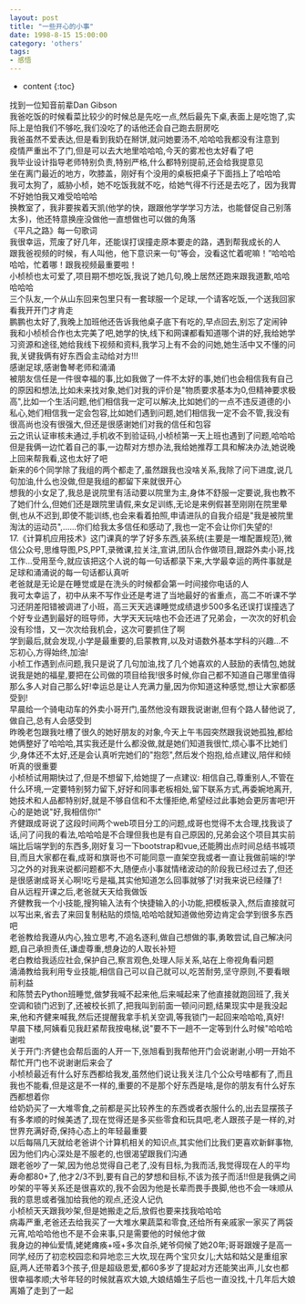 ```yaml
---
layout: post
title: "一些开心的小事"
date: 1998-8-15 15:00:00
category: 'others'
tags:
- 感悟
---
```

* content
{:toc}










找到一位知音前辈Dan Gibson  
我爸吃饭的时候看菜比较少的时候总是先吃一点,然后最先下桌,表面上是吃饱了,实际上是怕我们不够吃,我们没吃了的话他还会自己跑去厨房吃  
我爸虽然不爱表达,但是看到我奶在掰饼,就问她要汤不,哈哈哈我都没有注意到  
疫情严重出不了门,但是可以去大地里哈哈哈,今天的雾凇也太好看了吧  
我毕业设计指导老师特别负责,特别严格,什么都特别提前,还会给我提意见   
坐在离门最近的地方，吹膝盖，刚好有个没用的桌板把桌子下面挡上了哈哈哈  
我可太狗了，威胁小桢，她不吃饭我就不吃，给她气得不行还是去吃了，因为我胃不好她怕我又难受哈哈哈  
换教室了，我非要挨着天凯(他学的快，跟跟他学学学习方法，也能督促自己别落太多)，他还特意换座没做他一直想做也可以做的角落  
《平凡之路》每一句歌词  
我很幸运，荒废了好几年，还能误打误撞走原本要走的路，遇到帮我成长的人  
跟我爸视频的时候，有人叫他，他下意识来一句“等会，没看这忙着呢嘛！”哈哈哈哈哈，忙着哪！跟我视频最重要啦！  
小桢桢也太可爱了,项目期不想吃饭,我说了她几句,晚上居然还跑来跟我道歉,哈哈哈哈哈  
三个队友,一个从山东回来包里只有一套球服一个足球,一个请客吃饭,一个送我回家看我开开门才肯走  
鹏鹏也太好了,我晚上加班他还告诉我他桌子底下有吃的,早点回去,别忘了定闹钟  
我和小桢桢合作也太完美了吧,她学的快,线下和网课都看知道哪个讲的好,我给她学习资源和途径,她给我线下视频和资料,我学习上有不会的问她,她生活中又不懂的问我,关键我俩有好东西会主动给对方!!!  
感谢足球,感谢鲁琴老师和涌涌  
被朋友信任是一件很幸福的事,比如我做了一件不太好的事,她们也会相信我有自己的原因和想法,比如未来找对象,她们对我的评价是"物质要求基本为0,但精神要求极高",比如一个生活问题,他们相信我一定可以解决,比如她们的一点不违反道德的小私心,她们相信我一定会包容,比如她们遇到问题,她们相信我一定不会不管,我没有很高尚也没有很强大,但还是很感谢她们对我的信任和包容  
云之讯认证审核未通过,手机收不到验证码,小桢桢第一天上班也遇到了问题,哈哈哈但是我俩一边忙着自己的事,一边帮对方想办法,我给她推荐工具和解决办法,她说晚上回来帮我看,这也太好了吧  
新来的6个同学除了我组的两个都走了,虽然跟我也没啥关系,我除了问下进度,说几句加油,什么也没做,但是我组的都留下来就很开心  
想我的小女足了,我总是说院里有活动要以院里为主,身体不舒服一定要说,我也教不了她们什么,但她们还是跟院里请假,来女足训练,无论是来例假甚至刚刚在院里晕倒,也从不迟到,即使不能训练,也会来看着拍照,申请进队的自我介绍是"我是被院里淘汰的运动员",......你们给我太多信任和感动了,我也一定不会让你们失望的!  
17.《计算机应用技术》这门课真的学了好多东西,装系统(主要是一堆配置规范),微信公众号,思维导图,PS,PPT,录微课,拉关注,宣讲,团队合作做项目,跟踪外卖小哥,找工作...受用至今,就应该把这个人说的每一句话都录下来,大学最幸运的两件事就是足球和涌涌说的每一句话都认真听  
老爸就是无论是在睡觉或是在洗头的时候都会第一时间接你电话的人  
我可太幸运了，初中从来不写作业还是考进了当地最好的省重点，高二不听课不学习还阴差阳错被调进了小班，高三天天逃课睡觉成绩退步500多名还误打误撞选了个好专业遇到最好的班导师，大学天天玩啥也不会还进了兄弟会，一次次的好机会没有珍惜，又一次次给我机会，这次可要抓住了啊  
学到最后,就会发现,小学是最重要的,启蒙教育,以及对语数外基本学科的兴趣...不忘初心,方得始终,加油!  
小桢工作遇到点问题,我只是说了几句加油,找了几个她喜欢的人鼓励的表情包,她就说我是她的福星,要把在公司做的项目给我!很多时候,你自己都不知道自己哪里值得那么多人对自己那么好!幸运总是让人充满力量,因为你知道这种感觉,想让大家都感受到!  
早晨给一个骑电动车的外卖小哥开门,虽然他没有跟我说谢谢,但有个路人替他说了,做自己,总有人会感受到  
昨晚老包跟我吐槽了很久的她好朋友的对象,今天上午韦园突然跟我说她孤独,都给她俩整好了哈哈哈,其实我还是什么都没做,就是她们知道我很忙,烦心事不比她们少,身体还不太好,还是会认真听完她们的"抱怨",然后发个抱抱,给点建议,陪伴和倾听真的很重要  
小桢桢试用期快过了,但是不想留下,给她提了一点建议: 相信自己,尊重别人,不管在什么环境,一定要特别努力留下,好好和同事老板相处,留下联系方式,再委婉地离开,她技术和人品都特别好,就是不够自信和不太懂拒绝,希望经过此事她会更厉害吧!开心的是她说"好,我相信你!"  
齐健跟成哥说了这段时间两个web项目分工的问题,成哥也觉得不太合理,找我谈了话,问了问我的看法,哈哈哈是不合理但我也是有自己原因的,兄弟会这个项目其实前端比后端学到的东西多,刚好复习一下bootstrap和vue,还能腾出点时间总结书城项目,而且大家都在看,成哥和旗哥也不可能同意一直架空我或者一直让我做前端的!学习之外的对我来说都问题都不大,随便点小事就情绪波动的阶段我已经过去了,但还是很感谢成哥关心啊!吃亏是福,其实他知道怎么回事就够了!对我来说已经赚了!  
自从远程开课之后,老爸就天天给我做饭  
齐健教我一个小技能,搜狗输入法有个快捷输入的小功能,把模板录入,然后直接就可以写出来,省去了来回复制粘贴的烦恼,哈哈哈就知道做他旁边肯定会学到很多东西吧  
老爸教给我遵从内心,独立思考,不追名逐利,做自己想做的事,勇敢尝试,自己解决问题,自己承担责任,谦虚尊重,想身边的人取长补短  
老白教给我适应社会,保护自己,察言观色,处理人际关系,站在上帝视角看问题  
涌涌教给我利用专业技能,相信自己可以自己就可以,吃苦耐劳,坚守原则,不要看眼前利益  
和陈赞去Python班睡觉,做梦我喊不起来他,后来喊起来了他直接就跑回班了,我关空调和锁门迟到了,还被校长抓了,把我叫到前面一顿问问题,结果现实中是我没起来,他和齐健来喊我,然后还提醒我拿手机关空调,等我锁门一起回来哈哈哈,真好!  
早晨下楼,阿姨看见我赶紧帮我按电梯,说"要不下一趟不一定等到什么时候"哈哈哈谢啦  
关于开门:齐健也会帮后面的人开一下,张旭看到我帮他开门会说谢谢,小明一开始不帮忙开门也不说谢谢后来会了  
小桢桢最近有什么好东西都给我发,虽然他们说让我关注几个公众号啥都有了,而且我也不能看,但是这是不一样的,重要的不是那个好东西是啥,是你的朋友有什么好东西都想着你  
给奶奶买了一大堆零食,之前都是买比较养生的东西或者衣服什么的,出去显摆孩子有多孝顺的时候美透了,现在觉得还是多买些零食和玩具吧,老人跟孩子是一样的,对世界充满好奇,保持心态上的年轻最重要  
以后每隔几天就给老爸讲个计算机相关的知识点,其实他们比我们更喜欢新鲜事物,因为他们内心深处是不服老的,也很渴望跟我们沟通  
跟老爸吵了一架,因为他总觉得自己老了,没有目标,为我而活,我觉得现在人的平均寿命都80+了,他才2/3不到,要有自己的梦想和目标,不该为孩子而活!!但是我俩之间吵架的平等关系还是很喜欢的,我不会因为他是长辈而畏手畏脚,他也不会一味顺从我的意思或者强加给我他的观点,还没人记仇  
小桢桢天天跟我吵架,但是她搬走之后,放假也要来找我哈哈哈  
病毒严重,老爸还去给我买了一大堆水果蔬菜和零食,还给所有亲戚家一家买了两袋元宵,哈哈哈他也不是不会来事,只是需要他的时候他才做  
我身边的神仙爱情,姥姥瘫痪+哑+多次自杀,姥爷伺候了她20年;哥哥跟嫂子是高一同学,经历了初恋校园恋和异地恋三大坎,现在两个宝贝女儿;大姑和姑父是重组家庭,两人还带着3个孩子,但是超级恩爱,都60多岁了提起对方还能笑出声,儿女也都很幸福孝顺;大爷年轻的时候就喜欢大娘,大娘结婚生子后也一直没找,十几年后大娘离婚了走到了一起  



